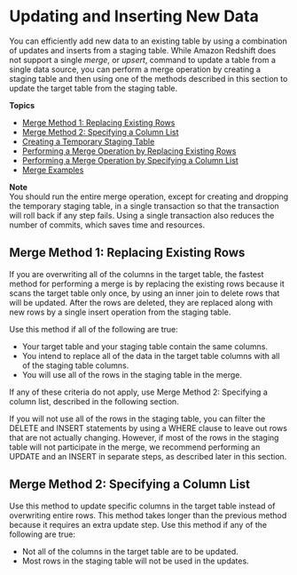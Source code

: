 # Updating and Inserting New Data<a name="t_updating-inserting-using-staging-tables-"></a>

You can efficiently add new data to an existing table by using a combination of updates and inserts from a staging table\. While Amazon Redshift does not support a single *merge*, or *upsert*, command to update a table from a single data source, you can perform a merge operation by creating a staging table and then using one of the methods described in this section to update the target table from the staging table\. 

**Topics**
+ [Merge Method 1: Replacing Existing Rows](#merge-method-replace-existing-rows)
+ [Merge Method 2: Specifying a Column List](#merge-method-specify-column-list)
+ [Creating a Temporary Staging Table](merge-create-staging-table.md)
+ [Performing a Merge Operation by Replacing Existing Rows](merge-replacing-existing-rows.md)
+ [Performing a Merge Operation by Specifying a Column List](merge-specify-a-column-list.md)
+ [Merge Examples](merge-examples.md)

**Note**  
You should run the entire merge operation, except for creating and dropping the temporary staging table, in a single transaction so that the transaction will roll back if any step fails\. Using a single transaction also reduces the number of commits, which saves time and resources\.

## Merge Method 1: Replacing Existing Rows<a name="merge-method-replace-existing-rows"></a>

If you are overwriting all of the columns in the target table, the fastest method for performing a merge is by replacing the existing rows because it scans the target table only once, by using an inner join to delete rows that will be updated\. After the rows are deleted, they are replaced along with new rows by a single insert operation from the staging table\. 

Use this method if all of the following are true: 
+ Your target table and your staging table contain the same columns\. 
+ You intend to replace all of the data in the target table columns with all of the staging table columns\.
+ You will use all of the rows in the staging table in the merge\.

If any of these criteria do not apply, use Merge Method 2: Specifying a column list, described in the following section\.

If you will not use all of the rows in the staging table, you can filter the DELETE and INSERT statements by using a WHERE clause to leave out rows that are not actually changing\. However, if most of the rows in the staging table will not participate in the merge, we recommend performing an UPDATE and an INSERT in separate steps, as described later in this section\.

## Merge Method 2: Specifying a Column List<a name="merge-method-specify-column-list"></a>

Use this method to update specific columns in the target table instead of overwriting entire rows\. This method takes longer than the previous method because it requires an extra update step\. Use this method if any of the following are true: 
+ Not all of the columns in the target table are to be updated\. 
+ Most rows in the staging table will not be used in the updates\. 